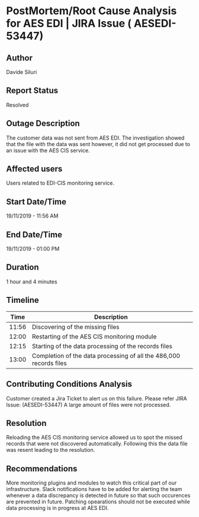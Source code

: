 # PostMortem/Root Cause Analysis for AES EDI | JIRA Issue ( AESEDI-53447)

## Author
Davide Siluri

## Report Status
Resolved

## Outage Description
The customer data was not sent from AES EDI. The investigation showed that the file with the data was sent however, it did not get processed due to an issue with the AES CIS service.

## Affected users
Users related to EDI-CIS monitoring service.

## Start Date/Time
19/11/2019 - 11:56 AM

## End Date/Time
19/11/2019 - 01:00 PM

## Duration
1 hour and 4 minutes

## Timeline

| Time          | Description   | 
| ------------- |-------------|
| 11:56         | Discovering of the missing files |
| 12:00      | Restarting of the AES CIS monitoring module      |
| 12:15 | Starting of the data processing of the records files     |
| 13:00	        | Completion of the data processing of all the 486,000 records files

	
## Contributing Conditions Analysis
Customer created a Jira Ticket to alert us on this failure. Please refer JIRA Issue: (AESEDI-53447)
A large amount of files were not processed.

## Resolution
Reloading the AES CIS monitoring service allowed us to spot the missed records that were not discovered automatically. Following this the data file was resent leading to the resolution.

## Recommendations
More monitoring plugins and modules to watch this critical part of our infrastructure.
Slack notifications have to be added for alerting the team whenever a data discrepancy is detected in future so that such occurences are prevented in future.
Patching opearations should not be executed while data processing is in progress at AES EDI.

